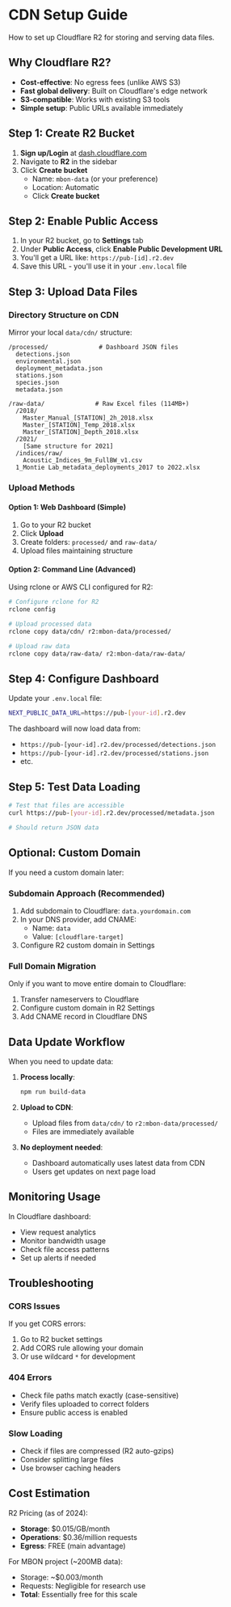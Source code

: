 # CDN Setup Guide

How to set up Cloudflare R2 for storing and serving data files.

## Why Cloudflare R2?

- **Cost-effective**: No egress fees (unlike AWS S3)
- **Fast global delivery**: Built on Cloudflare's edge network
- **S3-compatible**: Works with existing S3 tools
- **Simple setup**: Public URLs available immediately

## Step 1: Create R2 Bucket

1. **Sign up/Login** at [dash.cloudflare.com](https://dash.cloudflare.com)
2. Navigate to **R2** in the sidebar
3. Click **Create bucket**
   - Name: `mbon-data` (or your preference)
   - Location: Automatic
   - Click **Create bucket**

## Step 2: Enable Public Access

1. In your R2 bucket, go to **Settings** tab
2. Under **Public Access**, click **Enable Public Development URL**
3. You'll get a URL like: `https://pub-[id].r2.dev`
4. Save this URL - you'll use it in your `.env.local` file

## Step 3: Upload Data Files

### Directory Structure on CDN

Mirror your local `data/cdn/` structure:

```
/processed/              # Dashboard JSON files
  detections.json
  environmental.json
  deployment_metadata.json
  stations.json
  species.json
  metadata.json

/raw-data/              # Raw Excel files (114MB+)
  /2018/
    Master_Manual_[STATION]_2h_2018.xlsx
    Master_[STATION]_Temp_2018.xlsx
    Master_[STATION]_Depth_2018.xlsx
  /2021/
    [Same structure for 2021]
  /indices/raw/
    Acoustic_Indices_9m_FullBW_v1.csv
  1_Montie Lab_metadata_deployments_2017 to 2022.xlsx
```

### Upload Methods

#### Option 1: Web Dashboard (Simple)
1. Go to your R2 bucket
2. Click **Upload**
3. Create folders: `processed/` and `raw-data/`
4. Upload files maintaining structure

#### Option 2: Command Line (Advanced)
Using rclone or AWS CLI configured for R2:

```bash
# Configure rclone for R2
rclone config

# Upload processed data
rclone copy data/cdn/ r2:mbon-data/processed/

# Upload raw data
rclone copy data/raw-data/ r2:mbon-data/raw-data/
```

## Step 4: Configure Dashboard

Update your `.env.local` file:

```bash
NEXT_PUBLIC_DATA_URL=https://pub-[your-id].r2.dev
```

The dashboard will now load data from:
- `https://pub-[your-id].r2.dev/processed/detections.json`
- `https://pub-[your-id].r2.dev/processed/stations.json`
- etc.

## Step 5: Test Data Loading

```bash
# Test that files are accessible
curl https://pub-[your-id].r2.dev/processed/metadata.json

# Should return JSON data
```

## Optional: Custom Domain

If you need a custom domain later:

### Subdomain Approach (Recommended)
1. Add subdomain to Cloudflare: `data.yourdomain.com`
2. In your DNS provider, add CNAME:
   - Name: `data`
   - Value: `[cloudflare-target]`
3. Configure R2 custom domain in Settings

### Full Domain Migration
Only if you want to move entire domain to Cloudflare:
1. Transfer nameservers to Cloudflare
2. Configure custom domain in R2 Settings
3. Add CNAME record in Cloudflare DNS

## Data Update Workflow

When you need to update data:

1. **Process locally**:
   ```bash
   npm run build-data
   ```

2. **Upload to CDN**:
   - Upload files from `data/cdn/` to `r2:mbon-data/processed/`
   - Files are immediately available

3. **No deployment needed**:
   - Dashboard automatically uses latest data from CDN
   - Users get updates on next page load

## Monitoring Usage

In Cloudflare dashboard:
- View request analytics
- Monitor bandwidth usage
- Check file access patterns
- Set up alerts if needed

## Troubleshooting

### CORS Issues
If you get CORS errors:
1. Go to R2 bucket settings
2. Add CORS rule allowing your domain
3. Or use wildcard `*` for development

### 404 Errors
- Check file paths match exactly (case-sensitive)
- Verify files uploaded to correct folders
- Ensure public access is enabled

### Slow Loading
- Check if files are compressed (R2 auto-gzips)
- Consider splitting large files
- Use browser caching headers

## Cost Estimation

R2 Pricing (as of 2024):
- **Storage**: $0.015/GB/month
- **Operations**: $0.36/million requests
- **Egress**: FREE (main advantage)

For MBON project (~200MB data):
- Storage: ~$0.003/month
- Requests: Negligible for research use
- **Total**: Essentially free for this scale